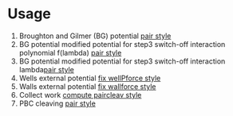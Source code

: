 # Usage


1. Broughton and Gilmer (BG) potential [pair style](pairBG.md)
2. BG potential modified potential for step3 switch-off interaction polynomial f(lambda) [pair style](pair_BGs3Nlam.md)
3. BG potential modified potential for step3 switch-off interaction lambda[pair style](pair_BGs3lam.md)
4. Wells external potential [fix wellPforce style](fix_well.md)
5. Walls external potential [fix wallforce style](fix_wall.md)
6. Collect work [compute paircleav style](compute_pcleav.md)
7. PBC cleaving [pair style](pair_cleav.md)
